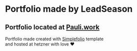 # Portfolio made by LeadSeason

## Portfolio located at <a href="https://pauli.work"> Pauli.work </a>
Portfolio made created with <a href="https://github.com/cobiwave/simplefolio">Simplefolio</a> template  
and hosted at hetzner with love ❤️
